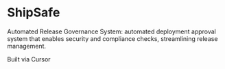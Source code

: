 # ShipSafe
Automated Release Governance System: automated deployment approval system that enables security and compliance checks, streamlining release management.

Built via Cursor
